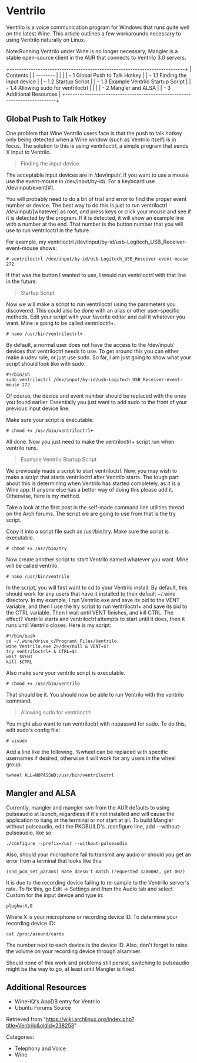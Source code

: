 Ventrilo
========

Ventrilo is a voice communication program for Windows that runs quite
well on the latest Wine. This article outlines a few workarounds
necessary to using Ventrilo naturally on Linux.

Note:Running Ventrilo under Wine is no longer necessary; Mangler is a
stable open-source client in the AUR that connects to Ventrilo 3.0
servers.

+--------------------------------------------------------------------------+
| Contents                                                                 |
| --------                                                                 |
|                                                                          |
| -   1 Global Push to Talk Hotkey                                         |
|     -   1.1 Finding the input device                                     |
|     -   1.2 Startup Script                                               |
|     -   1.3 Example Ventrilo Startup Script                              |
|     -   1.4 Allowing sudo for ventriloctrl                               |
|                                                                          |
| -   2 Mangler and ALSA                                                   |
| -   3 Additional Resources                                               |
+--------------------------------------------------------------------------+

Global Push to Talk Hotkey
--------------------------

One problem that Wine Ventrilo users face is that the push to talk
hotkey only being detected when a Wine window (such as Ventrilo itself)
is in focus. The solution to this is using ventriloctrl, a simple
program that sends X input to Ventrilo.

> Finding the input device

The acceptable input devices are in /dev/input/. If you want to use a
mouse use the event-mouse in /dev/input/by-id/. For a keyboard use
/dev/input/event[#].

You will probably need to do a bit of trial and error to find the proper
event number or device. The best way to do this is just to run
ventriloctrl /dev/input/[whatever] as root, and press keys or click your
mouse and see if it is detected by the program. If it is detected, it
will show an example line with a number at the end. That number is the
button number that you will use to run ventriloctrl in the future.

For example, my
ventriloctrl /dev/input/by-id/usb-Logitech_USB_Receiver-event-mouse
shows:

    # ventriloctrl /dev/input/by-id/usb-Logitech_USB_Receiver-event-mouse 272

If that was the button I wanted to use, I would run ventriloctrl with
that line in the future.

> Startup Script

Now we will make a script to run ventriloctrl using the parameters you
discovered. This could also be done with an alias or other user-specific
methods. Edit your script with your favorite editor and call it whatever
you want. Mine is going to be called ventriloctrl+.

    # nano /usr/bin/ventriloctrl+

By default, a normal user does not have the access to the /dev/input/
devices that ventriloctrl needs to use. To get around this you can
either make a udev rule, or just use sudo. So far, I am just going to
show what your script should look like with sudo.

    #!/bin/sh
    sudo ventriloctrl /dev/input/by-id/usb-Logitech_USB_Receiver-event-mouse 272

Of course, the device and event number should be replaced with the ones
you found earlier. Essentially you just want to add sudo to the front of
your previous input device line.

Make sure your script is executable:

    # chmod +x /usr/bin/ventriloctrl+

All done. Now you just need to make the ventriloctrl+ script run when
ventrilo runs.

> Example Ventrilo Startup Script

We previously made a script to start ventriloctrl. Now, you may wish to
make a script that starts ventriloctrl after Ventrilo starts. The tough
part about this is determining when Ventrilo has started completely, as
it is a Wine app. If anyone else has a better way of doing this please
add it. Otherwise, here is my method.

Take a look at the first post in the self-made command line utilities
thread on the Arch forums. The script we are going to use from that is
the try script.

Copy it into a script file such as /usr/bin/try. Make sure the script is
executable.

    # chmod +x /usr/bin/try

Now create another script to start Ventrilo named whatever you want.
Mine will be called ventrilo.

    # nano /usr/bin/ventrilo

In the script, you will first want to cd to your Ventrilo install. By
default, this should work for any users that have it installed to their
default ~/.wine directory. In my example, I run Ventrilo.exe and save
its pid to the VENT variable, and then I use the try script to run
ventriloctrl+ and save its pid to the CTRL variable. Then I wait until
VENT finishes, and kill CTRL. The effect? Ventrilo starts and
ventriloctrl attempts to start until it does, then it runs until
Ventrilo closes. Here is my script:

    #!/bin/bash
    cd ~/.wine/drive_c/Program\ Files/Ventrilo
    wine Ventrilo.exe 2>/dev/null & VENT=$!
    try ventriloctrl+ & CTRL=$!
    wait $VENT
    kill $CTRL

Also make sure your ventrilo script is executable.

    # chmod +x /usr/bin/ventrilo

That should be it. You should now be able to run Ventrilo with the
ventrilo command.

> Allowing sudo for ventriloctrl

You might also want to run ventriloctrl with nopasswd for sudo. To do
this, edit sudo's config file:

    # visudo

Add a line like the following. %wheel can be replaced with specific
usernames if desired, otherwise it will work for any users in the wheel
group.

    %wheel ALL=NOPASSWD:/usr/bin/ventriloctrl

Mangler and ALSA
----------------

Currently, mangler and mangler-svn from the AUR defaults to using
pulseaudio at launch, regardless if it's not installed and will cause
the application to hang at the terminal or not start at all. To build
Mangler without pulseaudio, edit the PKGBUILD's ./configure line, add
--without-pulseaudio, like so:

    ./configure --prefix=/usr --without-pulseaudio

Also, should your microphone fail to transmit any audio or should you
get an error from a terminal that looks like this:

    (snd_pcm_set_params) Rate doesn't match (requested 32000Hz, get 0Hz)

It is due to the recording device failing to re-sample to the Ventrillo
server's rate. To fix this, go Edit -> Settings and then the Audio tab
and select Custom for the input device and type in:

    plughw:X,0

Where X is your microphone or recording device ID. To determine your
recording device ID:

    cat /proc/asound/cards

The number next to each device is the device ID. Also, don't forget to
raise the volume on your recording device through alsamixer.

Should none of this work and problems still persist, switching to
pulseaudio might be the way to go, at least until Mangler is fixed.

Additional Resources
--------------------

-   WineHQ's AppDB entry for Ventrilo
-   Ubuntu Forums Source

Retrieved from
"https://wiki.archlinux.org/index.php?title=Ventrilo&oldid=238253"

Categories:

-   Telephony and Voice
-   Wine
